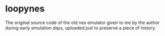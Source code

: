 # loopynes

The original source code of the old nes emulator given to me by the author during early emulation days, uploaded just to preserve a piece of history.
